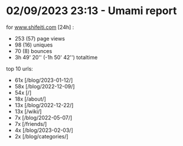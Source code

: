 # 02/09/2023 23:13 - Umami report
for www.shifeiti.com [24h] :

 - 253 (57) page views
 - 98 (16) uniques
 - 70 (8) bounces
 - 3h 49' 20'' (-1h 50' 42'') totaltime


top 10 urls:
 - 61x [/blog/2023-01-12/]
 - 58x [/blog/2022-12-09/]
 - 54x [/]
 - 18x [/about/]
 - 13x [/blog/2022-12-22/]
 - 13x [/wiki/]
 - 7x [/blog/2022-05-07/]
 - 7x [/friends/]
 - 4x [/blog/2023-02-03/]
 - 2x [/blog/categories/]


